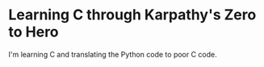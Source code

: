
# Learning C through Karpathy's Zero to Hero

I'm learning C and translating the Python code to poor C code.


